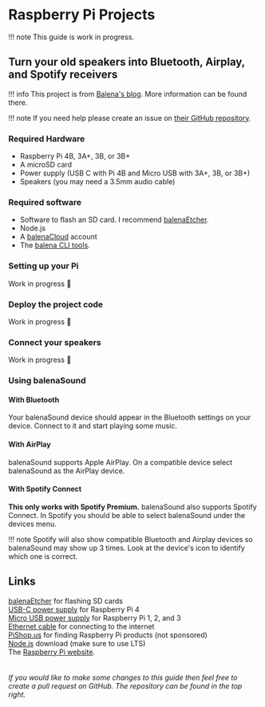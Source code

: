 # Raspberry Pi Projects

!!! note
    This guide is work in progress.

## Turn your old speakers into Bluetooth, Airplay, and Spotify receivers 

!!! info
    This project is from [Balena's blog](https://www.balena.io/blog/turn-your-old-speakers-or-hi-fi-into-bluetooth-receivers-using-only-a-raspberry-pi/). More information can be found there.

!!! note
    If you need help please create an issue on [their GitHub repository](https://github.com/balenalabs/balena-sound/issues).

### Required Hardware
* Raspberry Pi 4B, 3A+, 3B, or 3B+
* A microSD card
* Power supply (USB C with Pi 4B and Micro USB with 3A+, 3B, or 3B+)
* Speakers (you may need a 3.5mm audio cable)

### Required software
* Software to flash an SD card. I recommend [balenaEtcher](https://balena.io/etcher).
* Node.js
* A [balenaCloud](https://balena.io/cloud) account
* The [balena CLI tools](https://github.com/balena-io/balena-cli/blob/master/INSTALL.md).

### Setting up your Pi
Work in progress :construction:

### Deploy the project code
Work in progress :construction:

### Connect your speakers
Work in progress :construction:

### Using balenaSound
#### With Bluetooth
Your balenaSound device should appear in the Bluetooth settings on your device. Connect to it and start playing some music.

#### With AirPlay
balenaSound supports Apple AirPlay. On a compatible device select balenaSound as the AirPlay device.

#### With Spotify Connect
**This only works with Spotify Premium.** balenaSound also supports Spotify Connect. In Spotify you should be able to select balenaSound under the devices menu.

!!! note
    Spotify will also show compatible Bluetooth and Airplay devices so balenaSound may show up 3 times. Look at the device's icon to identify which one is correct.

## Links
[balenaEtcher](https://balena.io/etcher) for flashing SD cards
<br/>[USB-C power supply](https://www.raspberrypi.org/products/type-c-power-supply/) for Raspberry Pi 4
<br/>[Micro USB power supply](https://www.raspberrypi.org/products/raspberry-pi-universal-power-supply/) for Raspberry Pi 1, 2, and 3
<br/>[Ethernet cable](https://amzn.to/2AbJKbb) for connecting to the internet
<br/>[PiShop.us](https://www.pishop.us/) for finding Raspberry Pi products (not sponsored)
<br/>[Node.js](https://nodejs.org/en/) download (make sure to use LTS)
<br/>The [Raspberry Pi website](https://www.raspberrypi.org).
<br/><br/><br/>
_If you would like to make some changes to this guide then feel free to create a pull request on GitHub. The repository can be found in the top right._

